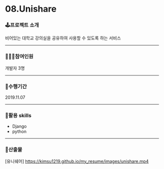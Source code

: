 # 08.Unishare

### 🕹프로젝트 소개
비어있는 대학교 강의실을 공유하여 사용할 수 있도록 하는 서비스

*** 

### 👩🏻‍💻참여인원 
개발자 3명

***

### 📆수행기간
2019.11.07

***

### 📌활용 skills
- Django
- python

***

### 📎산출물

[유니쉐어] https://kimsu1219.github.io/my_resume/images/unishare.mp4
